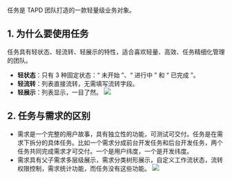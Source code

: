 任务是 TAPD 团队打造的一款轻量级业务对象。

## 1. 为什么要使用任务
任务具有轻状态、轻流转、轻展示的特性，适合喜欢轻量、高效、任务精细化管理的团队。
- **轻状态**：只有 3 种固定状态：“ 未开始 ”、“ 进行中 ” 和 “ 已完成 ”。
- **轻流转**：列表直接流转，无需填写流转字段。
- **轻展示**：列表显示，一目了然。
![](//mc.qcloudimg.com/static/img/6d4b16ef36698a3306b8c17d98828dbb/image.png)

## 2. 任务与需求的区别
- 需求是一个完整的用户故事，具有独立性的功能，可测试可交付。任务是在需求下拆分的具体任务。比如一个需求分成前台开发任务和后台开发任务，两个任务共同完成需求才可交付。一个是用户纬度，一个是开发纬度。
- 需求具有父子需求多层级展示，需求分类树形展示，自定义工作流状态，流转权限控制，需求统计功能，而任务没有这些功能。
![](//mc.qcloudimg.com/static/img/55fb8306c70421e1b9789e415bcf77d7/image.png)


